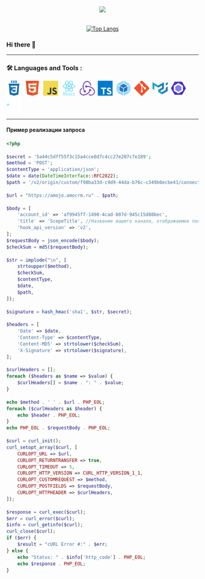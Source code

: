 <div id="header" align="center">
  <img src="https://media.giphy.com/media/vLlpbDafjgHystuJ0a/giphy.gif" width="100"/>
  <div>
    <img src="https://komarev.com/ghpvc/?username=PZhukovski&style=flat-square&color=green" alt=""/>
  </div>
</div>
<div align="center">

[![Top Langs](https://github-readme-stats.vercel.app/api/top-langs/?username=PZhukovski&layout=compact&hide=css)](https://github.com/PZhukovski/github-readme-stats)
</div>

### Hi there 👋

---

### :hammer_and_wrench: Languages and Tools :
<div>
 <img src="https://github.com/devicons/devicon/blob/master/icons/css3/css3-plain-wordmark.svg"  title="CSS3" alt="CSS" width="40" height="40"/>&nbsp;
  <img src="https://github.com/devicons/devicon/blob/master/icons/html5/html5-original.svg" title="HTML5" alt="HTML" width="40" height="40"/>&nbsp;
   <img src="https://github.com/devicons/devicon/blob/master/icons/javascript/javascript-original.svg" title="JavaScript" alt="JavaScript" width="40" height="40"/>&nbsp;
  <img src="https://github.com/devicons/devicon/blob/master/icons/react/react-original-wordmark.svg" title="React" alt="React" width="40" height="40"/>&nbsp;
  <img src="https://github.com/devicons/devicon/blob/master/icons/redux/redux-original.svg" title="Redux" alt="Redux " width="40" height="40"/>&nbsp;
   <img src="https://github.com/devicons/devicon/blob/master/icons/typescript/typescript-original.svg" title="Typescript" alt="Typescript" width="40" height="40"/>&nbsp;
   <img src="https://github.com/devicons/devicon/blob/master/icons/webpack/webpack-original.svg" title="Webpack" alt="Webpack" width="40" height="40"/>&nbsp;
        <img src="https://github.com/devicons/devicon/blob/master/icons/git/git-original.svg" title="GIT" alt="GIT" width="40" height="40"/>&nbsp;
    <img src="https://github.com/devicons/devicon/blob/master/icons/materialui/materialui-original.svg" title="Material UI" alt="Material UI" width="40" height="40"/>&nbsp;
     <img src="https://github.com/devicons/devicon/blob/master/icons/eslint/eslint-original.svg" title="ESlint" alt="ESlint" width="40" height="40"/>&nbsp;
     <img src="https://github.com/devicons/devicon/blob/master/icons/tailwindcss/tailwindcss-original-wordmark.svg" title="Tailwind" alt="Tailwind" width="40" height="40"/>&nbsp;
</div>

---
<!--
**PZhukovski/PZhukovski** is a ✨ _special_ ✨ repository because its `README.md` (this file) appears on your GitHub profile.

Here are some ideas to get you started:

- 🔭 I’m currently working on ...
- 🌱 I’m currently learning ...
- 👯 I’m looking to collaborate on ...
- 🤔 I’m looking for help with ...
- 💬 Ask me about ...
- 📫 How to reach me: ...
- 😄 Pronouns: ...
- ⚡ Fun fact: ...
-->

#### Пример реализации запроса

```php
<?php

$secret = '5a44c5dff55f3c15a4cce8d7c4cc27e207c7e189';
$method = 'POST';
$contentType = 'application/json';
$date = date(DateTimeInterface::RFC2822);
$path = '/v2/origin/custom/f90ba33d-c9d9-44da-b76c-c349b0ecbe41/connect';

$url = "https://amojo.amocrm.ru" . $path;

$body = [
    'account_id' => 'af9945ff-1490-4cad-807d-945c15d88bec',
    'title' => 'ScopeTitle', //Название вашего канала, отображаемое пользователю
    'hook_api_version' => 'v2',
];
$requestBody = json_encode($body);
$checkSum = md5($requestBody);

$str = implode("\n", [
    strtoupper($method),
    $checkSum,
    $contentType,
    $date,
    $path,
]);

$signature = hash_hmac('sha1', $str, $secret);

$headers = [
    'Date' => $date,
    'Content-Type' => $contentType,
    'Content-MD5' => strtolower($checkSum),
    'X-Signature' => strtolower($signature),
];

$curlHeaders = [];
foreach ($headers as $name => $value) {
    $curlHeaders[] = $name . ": " . $value;
}

echo $method . ' ' . $url . PHP_EOL;
foreach ($curlHeaders as $header) {
    echo $header . PHP_EOL;
}
echo PHP_EOL . $requestBody . PHP_EOL;

$curl = curl_init();
curl_setopt_array($curl, [
    CURLOPT_URL => $url,
    CURLOPT_RETURNTRANSFER => true,
    CURLOPT_TIMEOUT => 5,
    CURLOPT_HTTP_VERSION => CURL_HTTP_VERSION_1_1,
    CURLOPT_CUSTOMREQUEST => $method,
    CURLOPT_POSTFIELDS => $requestBody,
    CURLOPT_HTTPHEADER => $curlHeaders,
]);

$response = curl_exec($curl);
$err = curl_error($curl);
$info = curl_getinfo($curl);
curl_close($curl);
if ($err) {
    $result = "cURL Error #:" . $err;
} else {
    echo "Status: " . $info['http_code'] . PHP_EOL;
    echo $response . PHP_EOL;
}
```
